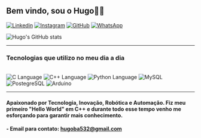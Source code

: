 ## Bem vindo, sou o Hugo👋😁

[![Linkedin](https://img.shields.io/badge/LinkedIn-0077B5?style=for-the-badge&logo=linkedin&logoColor=white)](https://www.linkedin.com/in/hugoriosbrito/)
[![Instagram](https://img.shields.io/badge/Instagram-E4405F?style=for-the-badge&logo=instagram&logoColor=white)](https://www.instagram.com/hugo.rios25/)
[![GitHub](https://img.shields.io/badge/GitHub-100000?style=for-the-badge&logo=github&logoColor=white)](https://github.com/DevHugoRios)
[![WhatsApp](https://img.shields.io/badge/WhatsApp-25D366?style=for-the-badge&logo=whatsapp&logoColor=white)](https://api.whatsapp.com/send?phone=5571992550982)

![Hugo's GitHub stats](https://github-readme-stats.vercel.app/api?username=DevHugoRios&show_icons=true&theme=tokyonight)
<hr>

### Tecnologias que utilizo no meu dia a dia

<div style="display:inline-block"><br/>
    <img alt="C Language" src="https://img.shields.io/badge/C-00599C?style=for-the-badge&logo=c&logoColor=white"/>
    <img alt="C++ Language" src="https://img.shields.io/badge/C%2B%2B-00599C?style=for-the-badge&logo=c%2B%2B&logoColor=white"/>
    <img alt="Python Language" src="https://img.shields.io/badge/Python-14354C?style=for-the-badge&logo=python&logoColor=white"/>
    <img alt="MySQL" src="https://img.shields.io/badge/MySQL-00000F?style=for-the-badge&logo=mysql&logoColor=white"/>
    <img alt="PostegreSQL" src="https://img.shields.io/badge/PostgreSQL-316192?style=for-the-badge&logo=postgresql&logoColor=white"/>
    <img alt="Arduino" src="https://img.shields.io/badge/Arduino-00979D?style=for-the-badge&logo=Arduino&logoColor=white"/>

</div>

<hr>

#### Apaixonado por Tecnologia, Inovação, Robótica e Automação. Fiz meu primeiro "Hello World" em C++ e durante todo esse tempo venho me esforçando para garantir mais conhecimento. 
#### - Email para contato: hugoba532@gmail.com
